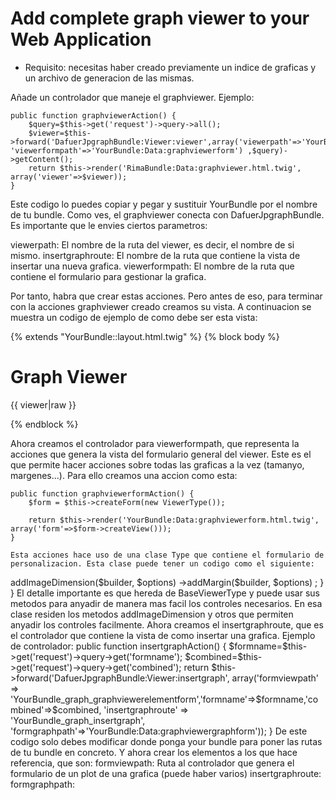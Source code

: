 Add complete graph viewer to your Web Application
=================================================

- Requisito: necesitas haber creado previamente un indice de graficas y un archivo 
de generacion de las mismas.

Añade un controlador que maneje el graphviewer. Ejemplo:

    public function graphviewerAction() {
        $query=$this->get('request')->query->all();
        $viewer=$this->forward('DafuerJpgraphBundle:Viewer:viewer',array('viewerpath'=>'YourBundle_graph_viewer','insertgraphroute'=>'YourBundle_graph_insertgraph', 'viewerformpath'=>'YourBundle:Data:graphviewerform') ,$query)->getContent();
        return $this->render('RimaBundle:Data:graphviewer.html.twig', array('viewer'=>$viewer));
    }
   
   Este codigo lo puedes copiar y pegar y sustituir YourBundle por el nombre de tu bundle. 
Como ves, el graphviewer conecta con DafuerJpgraphBundle. Es importante que le envies ciertos parametros:

viewerpath: El nombre de la ruta del viewer, es decir, el nombre de si mismo.
insertgraphroute: El nombre de la ruta que contiene la vista de insertar una nueva grafica.
viewerformpath: El nombre de la ruta que contiene el formulario para gestionar la grafica.

Por tanto, habra que crear estas acciones. Pero antes de eso, para terminar con la acciones graphviewer creado
creamos su vista. A continuacion se muestra un codigo de ejemplo de como debe ser esta vista:

{% extends "YourBundle::layout.html.twig" %}
{% block body %}
<h1>Graph Viewer</h1>
               
{{ viewer|raw }}

{% endblock %} 

  Ahora creamos el controlador para viewerformpath, que representa la acciones que genera la vista del formulario general del viewer.
Este es el que permite hacer acciones sobre todas las graficas a la vez (tamanyo, margenes...). Para ello creamos una accion como esta:

    public function graphviewerformAction() {        
        $form = $this->createForm(new ViewerType());
        
        return $this->render('YourBundle:Data:graphviewerform.html.twig',  array('form'=>$form->createView()));
    }     

    Esta acciones hace uso de una clase Type que contiene el formulario de personalizacion. Esta clase puede tener un codigo como el siguiente:

<?php

namespace ACME\YourBundle\Form;


use Dafuer\JpgraphBundle\Form\BaseViewerType;
use Symfony\Component\Form\FormBuilder;

class ViewerType extends BaseViewerType
{

    public function buildForm(FormBuilder $builder, array $options)
    {                   
       $this
            ->addImageDimension($builder, $options)
            ->addMargin($builder, $options)
       ;
    } 

    
}

   El detalle importante es que hereda de BaseViewerType y puede usar sus metodos para
anyadir de manera mas facil los controles necesarios. En esa clase residen los metodos 
addImageDimension y otros que permiten anyadir los controles facilmente.

   Ahora creamos el insertgraphroute, que es el controlador que contiene la vista de 
como insertar una grafica. Ejemplo de controlador:

    public function insertgraphAction() {
        $formname=$this->get('request')->query->get('formname');
        $combined=$this->get('request')->query->get('combined');

        return $this->forward('DafuerJpgraphBundle:Viewer:insertgraph', array('formviewpath' => 'YourBundle_graph_graphviewerelementform','formname'=>$formname,'combined'=>$combined, 'insertgraphroute' => 'YourBundle_graph_insertgraph', 'formgraphpath'=>'YourBundle:Data:graphviewergraphform'));
    }


  De este codigo solo debes modificar donde ponga your bundle para poner las rutas de tu bundle en concreto. 
Y ahora crear los elementos a los que hace referencia, que son:

formviewpath: Ruta al controlador que genera el formulario de un plot de una grafica (puede haber varios)
insertgraphroute: 
formgraphpath:
